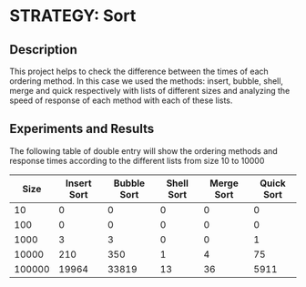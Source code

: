   # STRATEGY: Sort
  
  ## Description
  
  This project helps to check the difference between the times of each ordering method.
  In this case we used the methods: insert, bubble, shell, merge and quick respectively with lists of different sizes and analyzing   the speed of response of each method with each of these lists.
  ## Experiments and Results
  
  The following table of double entry will show the ordering methods and response times according to the different lists from size   10 to 10000
  
  |Size|Insert Sort|Bubble Sort|Shell Sort|Merge Sort|Quick Sort|
  |--------|--------|--------|--------|--------|--------|
  |10|0|0|0|0|0|
  |100|0|0|0|0|0|
  |1000|3|3|0|0|1|
  |10000|210|350|1|4|75|
  |100000|19964|33819|13|36|5911|
  
